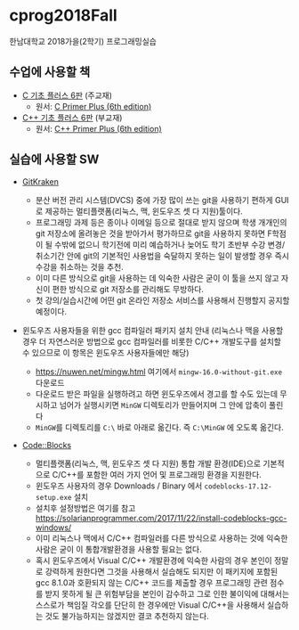 # cprog2018Fall
한남대학교 2018가을(2학기) 프로그래밍실습

## 수업에 사용할 책
 * [C 기초 플러스 6판](http://www.cyber.co.kr/shop/goods/goods_view.php?goodsno=5825&category=020030060) (주교재)
     * 원서: [C Primer Plus (6th edition)](https://www.amazon.com/Primer-Plus-6th-Developers-Library/dp/0321928423)
 * [C++ 기초 플러스 6판](http://www.cyber.co.kr/shop/goods/goods_view.php?goodsno=5888&category=020030060) (부교재)
     * 원서: [C++ Primer Plus (6th edition)](https://www.amazon.com/Primer-Plus-6th-Developers-Library/dp/0321776402)

## 실습에 사용할 SW
 * [GitKraken](https://www.gitkraken.com/)
     * 분산 버전 관리 시스템(DVCS) 중에 가장 많이 쓰는 git을 사용하기 편하게 GUI로 제공하는 멀티플랫폼(리눅스, 맥, 윈도우즈 셋 다 지원)툴이다.
     * 프로그래밍 과제 등은 종이나 이메일 등으로 절대로 받지 않으며 학생 개개인의 git 저장소에 올려놓은 것을 받아가서 평가하므로 git을 사용하지 못하면 F학점이 될 수밖에 없으니 학기전에 미리 예습하거나 늦어도 학기 초반부 수강 변경/취소기간 안에 git의 기본적인 사용법을 숙달하지 못하는 일이 발생할 경우 즉시 수강을 취소하는 것을 추천.
     * 이미 다른 방식으로 git을 사용하는 데 익숙한 사람은 굳이 이 툴을 쓰지 않고 자신이 편한 방식으로 git 저장소를 관리해도 무방하다.
     * 첫 강의/실습시간에 어떤 git 온라인 저장소 서비스를 사용해서 진행할지 공지할 예정이다.
 * 윈도우즈 사용자들을 위한 gcc 컴파일러 패키지 설치 안내
     (리눅스나 맥을 사용할 경우 더 자연스러운 방법으로 gcc 컴파일러를 비롯한 C/C++ 개발도구를 설치할 수 있으므로 이 항목은 윈도우즈 사용자들에만 해당)
     * https://nuwen.net/mingw.html 여기에서 `mingw-16.0-without-git.exe` 다운로드
     * 다운로드 받은 파일을 실행하려고 하면 윈도우즈에서 경고를 할 수도 있는데 무시하고 넘어가 실행시키면 `MinGW` 디렉토리가 만들어지며 그 안에 압축이 풀린다
     * `MinGW`를 디렉토리를 `C:\` 바로 아래로 옮긴다. 즉 `C:\MinGW` 에 오도록 옮긴다.
 
 * [Code::Blocks](http://www.codeblocks.org/)
     * 멀티플랫폼(리눅스, 맥, 윈도우즈 셋 다 지원) 통합 개발 환경(IDE)으로 기본적으로 C/C++를 포함한 여러 가지 언어 및 프로그래밍 환경을 지원한다.
     * 윈도우즈 사용자의 경우 Downloads / Binary 에서 `codeblocks-17.12-setup.exe` 설치
     * 설치후 설정방법은 여기를 참고 https://solarianprogrammer.com/2017/11/22/install-codeblocks-gcc-windows/
     * 이미 리눅스나 맥에서 C/C++ 컴파일러를 다른 방식으로 사용하는 것에 익숙한 사람은 굳이 이 통합개발환경을 사용할 필요는 없다.
     * 혹시 윈도우즈에서 Visual C/C++ 개발환경에 익숙한 사람의 경우 본인이 정말로 강력하게 원한다면 그것을 사용해서 실습해도 되지만 이 패키지에 포함된 gcc 8.1.0과 호환되지 않는 C/C++ 코드를 제출할 경우 프로그래밍 관련 점수를 받지 못하게 될 큰 위험부담을 본인이 감수하고 그로 인한 불이익에 대해서는 스스로가 책임질 각오를 단단히 한 경우에만 Visual C/C++을 사용해서 실습하는 것도 불가능하지는 않겠지만 결코 추천하지 않는다.

